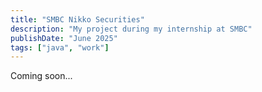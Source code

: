 ```yaml
---
title: "SMBC Nikko Securities"
description: "My project during my internship at SMBC"
publishDate: "June 2025"
tags: ["java", "work"]
---
```


Coming soon...
